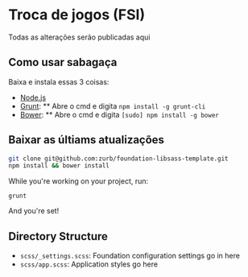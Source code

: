 # Troca de jogos (FSI)

Todas as alterações serão publicadas aqui

## Como usar sabagaça

Baixa e instala essas 3 coisas:

  * [Node.js](http://nodejs.org)
  * [Grunt](http://gruntjs.com/):
    ** Abre o cmd e digita `npm install -g grunt-cli`
  * [Bower](http://bower.io): 
    ** Abre o cmd e digita `[sudo] npm install -g bower`

## Baixar as últiams atualizações

```bash
git clone git@github.com:zurb/foundation-libsass-template.git
npm install && bower install
```

While you're working on your project, run:

`grunt`

And you're set!

## Directory Structure

  * `scss/_settings.scss`: Foundation configuration settings go in here
  * `scss/app.scss`: Application styles go here
